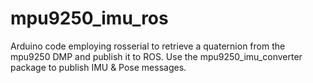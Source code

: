 # mpu9250_imu_ros
 Arduino code employing rosserial to retrieve a quaternion from the mpu9250 DMP and publish it to ROS. Use the mpu9250_imu_converter package to publish IMU & Pose messages.
